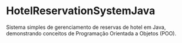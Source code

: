 # HotelReservationSystemJava
Sistema simples de gerenciamento de reservas de hotel em Java, demonstrando conceitos de Programação Orientada a Objetos (POO).
